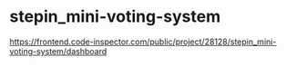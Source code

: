 # stepin_mini-voting-system
https://frontend.code-inspector.com/public/project/28128/stepin_mini-voting-system/dashboard
